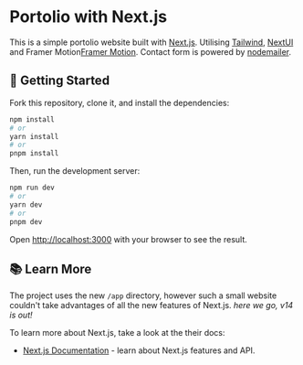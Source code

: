 # Portolio with Next.js

This is a simple portolio website built with [Next.js](https://nextjs.org/). Utilising [Tailwind](https://tailwindcss.com/), [NextUI](https://nextui.org/) and Framer Motion[Framer Motion](https://www.framer.com/motion/). Contact form is powered by [nodemailer](https://nodemailer.com/).

## 🚀 Getting Started

Fork this repository, clone it, and install the dependencies:

```bash
npm install
# or
yarn install
# or
pnpm install
```

Then, run the development server:

```bash
npm run dev
# or
yarn dev
# or
pnpm dev
```

Open [http://localhost:3000](http://localhost:3000) with your browser to see the result.

## 📚 Learn More

The project uses the new `/app` directory, however such a small website couldn't take advantages of all the new features of Next.js.
_here we go, v14 is out!_

To learn more about Next.js, take a look at the their docs:

-   [Next.js Documentation](https://nextjs.org/docs) - learn about Next.js features and API.
